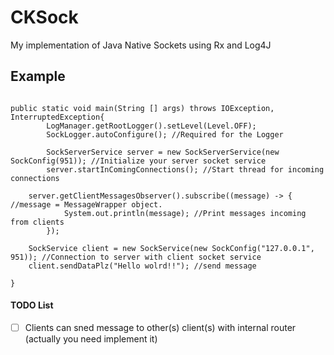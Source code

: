 # CKSock
My implementation of Java Native Sockets using Rx and Log4J

## Example
```

public static void main(String [] args) throws IOException, InterruptedException{
		LogManager.getRootLogger().setLevel(Level.OFF);
		SockLogger.autoConfigure(); //Required for the Logger
		
		SockServerService server = new SockServerService(new SockConfig(951)); //Initialize your server socket service
		server.startInComingConnections(); //Start thread for incoming connections
    
    server.getClientMessagesObserver().subscribe((message) -> { //message = MessageWrapper object.
			System.out.println(message); //Print messages incoming from clients
		});
    
    SockService client = new SockService(new SockConfig("127.0.0.1", 951)); //Connection to server with client socket service
    client.sendDataPlz("Hello wolrd!!"); //send message

}

```

#### TODO List
- [ ] Clients can sned message to other(s) client(s) with internal router (actually you need implement it)
